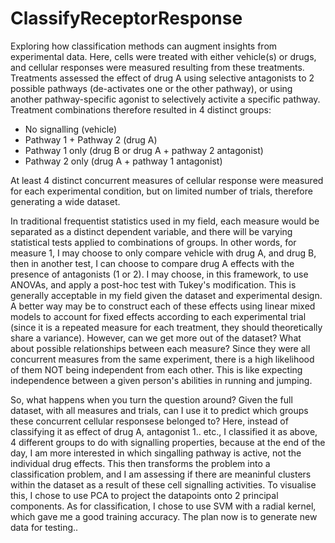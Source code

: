 # ClassifyReceptorResponse

Exploring how classification methods can augment insights from experimental data. Here, cells were treated with either vehicle(s) or drugs, and cellular responses were measured resulting from these treatments. Treatments assessed the effect of drug A using selective antagonists to 2 possible pathways (de-activates one or the other pathway), or using another pathway-specific agonist to selectively activite a specific pathway. Treatment combinations therefore resulted in 4 distinct groups:

- No signalling (vehicle)
- Pathway 1 + Pathway 2 (drug A)
- Pathway 1 only (drug B or drug A + pathway 2 antagonist)
- Pathway 2 only (drug A + pathway 1 antagonist)

At least 4 distinct concurrent measures of cellular response were measured for each experimental condition, but on limited number of trials, therefore generating a wide dataset. 

In traditional frequentist statistics used in my field, each measure would be separated as a distinct dependent variable, and there will be varying statistical tests applied to combinations of groups. In other words, for measure 1, I may choose to only compare vehicle with drug A, and drug B, then in another test, I can choose to compare drug A effects with the presence of antagonists (1 or 2). I may choose, in this framework, to use ANOVAs, and apply a post-hoc test with Tukey's modification. This is generally acceptable in my field given the dataset and experimental design. A better way may be to construct each of these effects using linear mixed models to account for fixed effects according to each experimental trial (since it is a repeated measure for each treatment, they should theoretically share a variance). However, can we get more out of the dataset? What about possible relationships between each measure? Since they were all concurrent measures from the same experiment, there is a high likelihood of them NOT being independent from each other. This is like expecting independence between a given person's abilities in running and jumping. 

So, what happens when you turn the question around? Given the full dataset, with all measures and trials, can I use it to predict which groups these concurrent cellular responsese belonged to? Here, instead of classifying it as effect of drug A, antagonist 1.. etc., I classified it as above, 4 different groups to do with signalling properties, because at the end of the day, I am more interested in which singalling pathway is active, not the individual drug effects. This then transforms the problem into a classification problem, and I am assessing if there are meaninful clusters within the dataset as a result of these cell signalling activities. To visualise this, I chose to use PCA to project the datapoints onto 2 principal components. As for classification, I chose to use SVM with a radial kernel, which gave me a good training accuracy. The plan now is to generate new data for testing.. 
